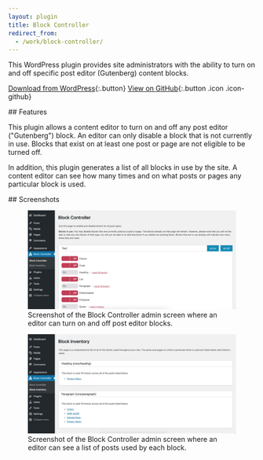 ```yaml
---
layout: plugin
title: Block Controller
redirect_from:
  - /work/block-controller/
---
```


This WordPress plugin provides site administrators with the ability to turn on and off specific post editor (Gutenberg) content blocks.

[Download from WordPress](https://wordpress.org/plugins/block-controller/){:.button}
[View on GitHub](https://github.com/thatdevgirl/block-controller){:.button .icon .icon-github}


<section markdown="1" class="has-background timberwolf" aria-label="Plugin features">
## Features

This plugin allows a content editor to turn on and off any post editor ("Gutenberg") block. An editor can only disable a block that is not currently in use. Blocks that exist on at least one post or page are not eligible to be turned off.

In addition, this plugin generates a list of all blocks in use by the site. A content editor can see how many times and on what posts or pages any particular block is used.
</section>

<section markdown="1" aria-label="Screenshots">
## Screenshots

<div class="plugin-screenshots">
  <figure>
    <img src="/assets/images/block-controller-screenshot-1.jpg" alt="">
    <figcaption>Screenshot of the Block Controller admin screen where an editor can turn on and off post editor blocks.</figcaption>
  </figure>

  <figure>
    <img src="/assets/images/block-controller-screenshot-2.jpg" alt="">
    <figcaption>Screenshot of the Block Controller admin screen where an editor can see a list of posts used by each block.</figcaption>
  </figure>
</div>
</section>
